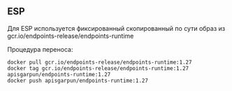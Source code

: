 ## ESP

Для ESP используется фиксированный скопированный по сути образ из gcr.io/endpoints-release/endpoints-runtime

Процедура переноса:

```
docker pull gcr.io/endpoints-release/endpoints-runtime:1.27
docker tag gcr.io/endpoints-release/endpoints-runtime:1.27 apisgarpun/endpoints-runtime:1.27
docker push apisgarpun/endpoints-runtime:1.27
```